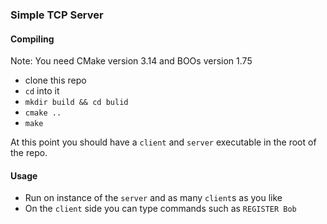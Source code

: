 ### Simple TCP Server

#### Compiling
Note: You need CMake version 3.14 and BOOs version 1.75 
* clone this repo
* `cd` into it
* `mkdir build && cd bulid`
* `cmake ..`
* `make`

At this point you should have a `client` and `server` executable in the root of the repo.

#### Usage
* Run on instance of the `server` and as many `client`s as you like
* On the `client` side you can type commands such as `REGISTER Bob`
